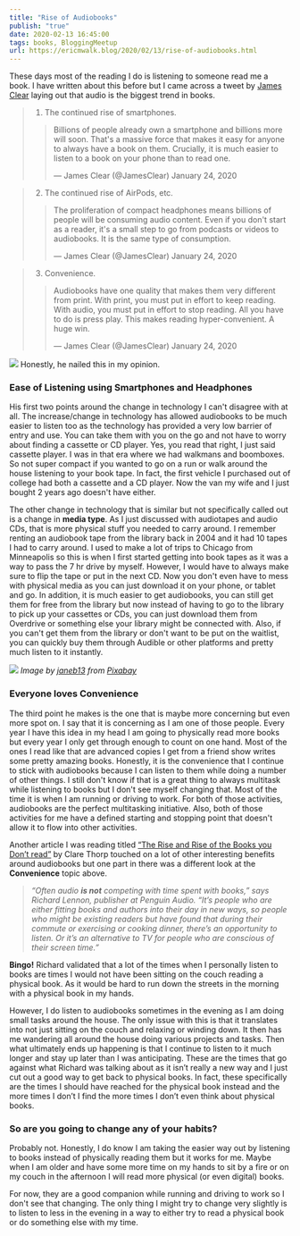 ```yaml
---
title: "Rise of Audiobooks"
publish: "true"
date: 2020-02-13 16:45:00
tags: books, BloggingMeetup
url: https://ericmwalk.blog/2020/02/13/rise-of-audiobooks.html
---
```


These days most of the reading I do is listening to someone read me a book. I have written about this before but I came across a tweet by <a href="https://jamesclear.com">James Clear</a> laying out that audio is the biggest trend in books.

>1) The continued rise of smartphones.
>>Billions of people already own a smartphone and billions more will soon. That's a massive force that makes it easy for anyone to always have a book on them.
>>Crucially, it is much easier to listen to a book on your phone than to read one.</p>— James Clear (@JamesClear) January 24, 2020

>2) The continued rise of AirPods, etc.
>>The proliferation of compact headphones means billions of people will be consuming audio content.
>>Even if you don't start as a reader, it's a small step to go from podcasts or videos to audiobooks. It is the same type of consumption.</p>— James Clear (@JamesClear) January 24, 2020

>3) Convenience.
>>Audiobooks have one quality that makes them very different from print.
>>With print, you must put in effort to keep reading. With audio, you must put in effort to stop reading. All you have to do is press play.
>>This makes reading hyper-convenient. A huge win.</p>— James Clear (@JamesClear) January 24, 2020


![](https://ericmwalk.blog/uploads/2022/97123464c3.jpg)
Honestly, he nailed this in my opinion.

### Ease of Listening using Smartphones and Headphones
His first two points around the change in technology I can't disagree with at all. The increase/change in technology has allowed audiobooks to be much easier to listen too as the technology has provided a very low barrier of entry and use. You can take them with you on the go and not have to worry about finding a cassette or CD player. Yes, you read that right, I just said cassette player. I was in that era where we had walkmans and boomboxes. So not super compact if you wanted to go on a run or walk around the house listening to your book tape. In fact, the first vehicle I purchased out of college had both a cassette and a CD player. Now the van my wife and I just bought 2 years ago doesn't have either.

The other change in technology that is similar but not specifically called out is a change in **media type**. As I just discussed with audiotapes and audio CDs, that is more physical stuff you needed to carry around. I remember renting an audiobook tape from the library back in 2004 and it had 10 tapes I had to carry around. I used to make a lot of trips to Chicago from Minneapolis so this is when I first started getting into book tapes as it was a way to pass the 7 hr drive by myself. However, I would have to always make sure to flip the tape or put in the next CD. Now you don't even have to mess with physical media as you can just download it on your phone, or tablet and go. In addition, it is much easier to get audiobooks, you can still get them for free from the library but now instead of having to go to the library to pick up your cassettes or CDs, you can just download them from Overdrive or something else your library might be connected with. Also, if you can't get them from the library or don't want to be put on the waitlist, you can quickly buy them through Audible or other platforms and pretty much listen to it instantly.


![](https://ericmwalk.blog/uploads/2022/89fa39d716.jpg)
*Image by <a href="https://pixabay.com/users/janeb13-725943/?utm_source=link-attribution&utm_medium=referral&utm_campaign=image&utm_content=1176161">janeb13</a> from <a href="https://pixabay.com/?utm_source=link-attribution&utm_medium=referral&utm_campaign=image&utm_content=1176161">Pixabay</a>*

### Everyone loves Convenience
The third point he makes is the one that is maybe more concerning but even more spot on. I say that it is concerning as I am one of those people. Every year I have this idea in my head I am going to physically read more books but every year I only get through enough to count on one hand. Most of the ones I read like that are advanced copies I get from a friend show writes some pretty amazing books. Honestly, it is the convenience that I continue to stick with audiobooks because I can listen to them while doing a number of other things. I still don't know if that is a great thing to always multitask while listening to books but I don't see myself changing that. Most of the time it is when I am running or driving to work. For both of those activities, audiobooks are the perfect multitasking initiative. Also, both of those activities for me have a defined starting and stopping point that doesn't allow it to flow into other activities.

Another article I was reading titled <a href="http://www.bbc.com/culture/story/20200104-audiobooks-the-rise-and-rise-of-the-books-you-dont-read">“The Rise and Rise of the Books you Don’t read”</a> by Clare Thorp touched on a lot of other interesting benefits around audiobooks but one part in there was a different look at the **Convenience** topic above.

>*“Often audio **is not** competing with time spent with books,” says Richard Lennon, publisher at Penguin Audio. “It’s people who are either fitting books and authors into their day in new ways, so people who might be existing readers but have found that during their commute or exercising or cooking dinner, there’s an opportunity to listen. Or it’s an alternative to TV for people who are conscious of their screen time.”*

**Bingo!** Richard validated that a lot of the times when I personally listen to books are times I would not have been sitting on the couch reading a physical book. As it would be hard to run down the streets in the morning with a physical book in my hands.

However, I do listen to audiobooks sometimes in the evening as I am doing small tasks around the house. The only issue with this is that it translates into not just sitting on the couch and relaxing or winding down. It then has me wandering all around the house doing various projects and tasks. Then what ultimately ends up happening is that I continue to listen to it much longer and stay up later than I was anticipating. These are the times that go against what Richard was talking about as it isn’t really a new way and I just cut out a good way to get back to physical books. In fact, these specifically are the times I should have reached for the physical book instead and the more times I don’t I find the more times I don’t even think about physical books.

### So are you going to change any of your habits?
Probably not. Honestly, I do know I am taking the easier way out by listening to books instead of physically reading them but it works for me. Maybe when I am older and have some more time on my hands to sit by a fire or on my couch in the afternoon I will read more physical (or even digital) books.

For now, they are a good companion while running and driving to work so I don't see that changing. The only thing I might try to change very slightly is to listen to less in the evening in a way to either try to read a physical book or do something else with my time.
